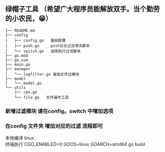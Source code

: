 ## 绿帽子工具 （希望广大程序员能解放双手。当个勤劳的小农民，😁）
```bazaar
├── README.md
├── config
│   ├── config.go   基础配置
│   ├── push.go     push日志过滤清洗脚本
│   └── switch.go   选择执行过滤脚本
├── go.mod
├── go.sum
├── main.go
├── manager
│   └── logfilter.go 基础文件过模块
├── model
│   └── model.go    
└── utils
    ├── cpu.go
    └── file.go   文件操作工具
```

### 新增过滤模块 请在config。switch 中增加选项
###     在config 文件夹 增加对应的过滤 流程即可

本地编译 linux   
终端执行
CGO_ENABLED=0 GOOS=linux GOARCH=amd64 go build   